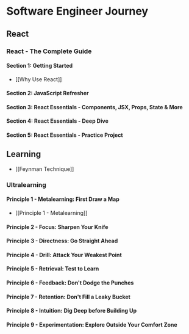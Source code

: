 # Software Engineer Journey

## React
### React - The Complete Guide
#### Section 1: Getting Started
* [[Why Use React]]
#### Section 2: JavaScript Refresher

#### Section 3: React Essentials - Components, JSX, Props, State & More

#### Section 4: React Essentials - Deep Dive

#### Section 5: React Essentials - Practice Project

## Learning
* [[Feynman Technique]]
### Ultralearning
#### Principle 1 - Metalearning: First Draw a Map
* [[Principle 1 - Metalearning]]
#### Principle 2 - Focus: Sharpen Your Knife
#### Principle 3 - Directness: Go Straight Ahead
#### Principle 4 - Drill: Attack Your Weakest Point
#### Principle 5 - Retrieval: Test to Learn
#### Principle 6 - Feedback: Don't Dodge the Punches
#### Principle 7 - Retention: Don't Fill a Leaky Bucket
#### Principle 8 - Intuition: Dig Deep before Building Up
#### Principle 9 - Experimentation: Explore Outside Your Comfort Zone

